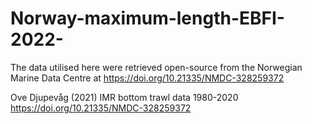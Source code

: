 # Norway-maximum-length-EBFI-2022-

The data utilised here were retrieved open-source from the Norwegian Marine Data Centre at https://doi.org/10.21335/NMDC-328259372

Ove Djupevåg (2021) IMR bottom trawl data 1980-2020 https://doi.org/10.21335/NMDC-328259372
